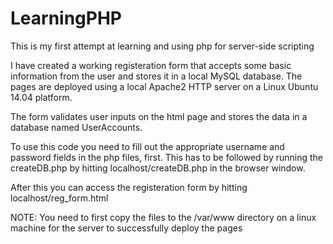 # LearningPHP
This is my first attempt at learning and using php for server-side scripting

I have created a working registeration form that accepts some basic information from the user and stores it in a local MySQL database. The pages are deployed using a local Apache2 HTTP server on a Linux Ubuntu 14.04 platform.

The form validates user inputs on the html page and stores the data in a database named UserAccounts.

To use this code you need to fill out the appropriate username and password fields in the php files, first.
This has to be followed by running the createDB.php by hitting localhost/createDB.php in the browser window.

After this you can access the registeration form by hitting localhost/reg_form.html

NOTE: You need to first copy the files to the /var/www directory on a linux machine for the server to successfully deploy the pages
